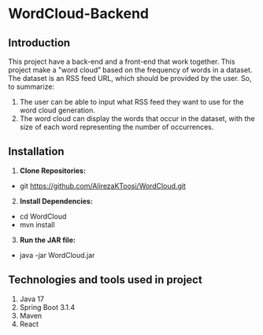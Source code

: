 # WordCloud-Backend

## Introduction
This project have a back-end and a front-end that work together. This project make a "word cloud” based on the
frequency of words in a dataset. The dataset is an RSS feed URL, which should be provided by the user. So, to summarize:
1. The user can  be able to input what RSS feed they want to use for the word cloud generation.
2. The word cloud can display the words that occur in the dataset, with the size of each word representing the number of occurrences.

## Installation
1. **Clone Repositories:**
- git https://github.com/AlirezaKToosi/WordCloud.git
2. **Install Dependencies:**
- cd WordCloud
- mvn install
3. **Run the JAR file:**
- java -jar WordCloud.jar

## Technologies and tools used in project
1. Java 17 
2. Spring Boot 3.1.4
3. Maven
4. React 
